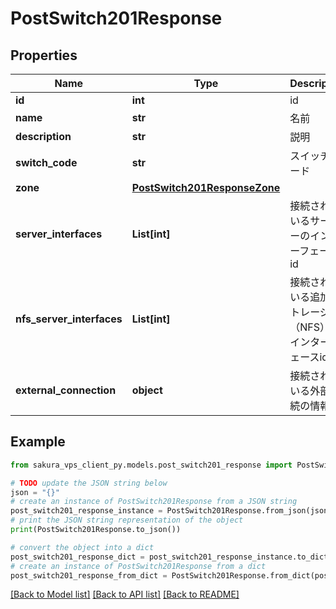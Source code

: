 # PostSwitch201Response


## Properties

Name | Type | Description | Notes
------------ | ------------- | ------------- | -------------
**id** | **int** | id | [readonly] 
**name** | **str** | 名前 | 
**description** | **str** | 説明 | 
**switch_code** | **str** | スイッチコード | [readonly] 
**zone** | [**PostSwitch201ResponseZone**](PostSwitch201ResponseZone.md) |  | 
**server_interfaces** | **List[int]** | 接続されているサーバーのインターフェースid | [readonly] 
**nfs_server_interfaces** | **List[int]** | 接続されている追加ストレージ（NFS）のインターフェースid | [readonly] 
**external_connection** | **object** | 接続されている外部接続の情報 | [readonly] 

## Example

```python
from sakura_vps_client_py.models.post_switch201_response import PostSwitch201Response

# TODO update the JSON string below
json = "{}"
# create an instance of PostSwitch201Response from a JSON string
post_switch201_response_instance = PostSwitch201Response.from_json(json)
# print the JSON string representation of the object
print(PostSwitch201Response.to_json())

# convert the object into a dict
post_switch201_response_dict = post_switch201_response_instance.to_dict()
# create an instance of PostSwitch201Response from a dict
post_switch201_response_from_dict = PostSwitch201Response.from_dict(post_switch201_response_dict)
```
[[Back to Model list]](../README.md#documentation-for-models) [[Back to API list]](../README.md#documentation-for-api-endpoints) [[Back to README]](../README.md)


